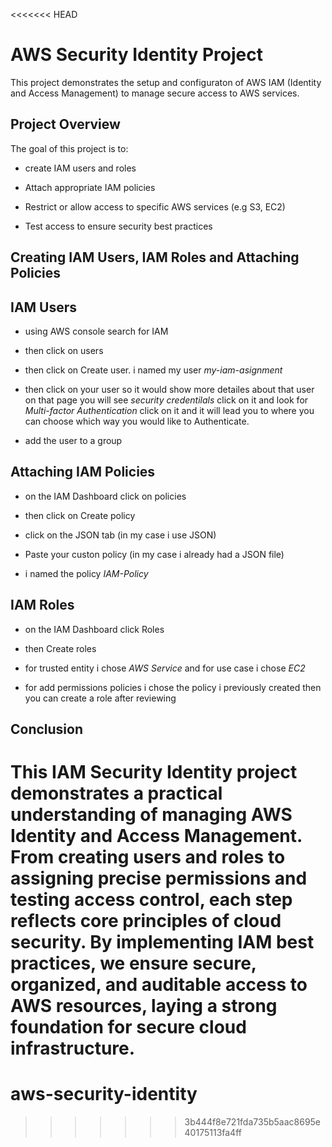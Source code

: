 <<<<<<< HEAD
# AWS Security Identity Project 

This project demonstrates the setup and configuraton of AWS IAM (Identity and Access Management) to manage secure access to AWS services.

## Project Overview

The goal of this project is to:

- create IAM users and roles

- Attach appropriate IAM policies

- Restrict or allow access to specific AWS services (e.g S3, EC2)

- Test access to ensure security best practices

## Creating IAM Users, IAM Roles and Attaching Policies

## IAM Users
- using AWS console search for IAM 

- then click on users

- then click on Create user. i named my user *my-iam-asignment*

- then click on your user so it would show more detailes about that user on that page you will see *security credentilals* click on it and look for *Multi-factor Authentication* click on it and it will lead you to where you can choose which way you would like to Authenticate.

- add the user to a group

## Attaching IAM Policies

- on the IAM Dashboard click on policies

- then click on Create policy

- click on the JSON tab (in my case i use JSON)

- Paste your custon policy (in my case i already had a JSON file)

- i named the policy *IAM-Policy*


## IAM Roles

- on the IAM Dashboard click Roles

- then Create roles

- for trusted entity i chose *AWS Service* and for use case i chose *EC2*

- for add permissions policies i chose the policy i previously created then you can create a role after reviewing 

## Conclusion

This IAM Security Identity project demonstrates a practical understanding of managing AWS Identity and Access Management. From creating users and roles to assigning precise permissions and testing access control, each step reflects core principles of cloud security. By implementing IAM best practices, we ensure secure, organized, and auditable access to AWS resources, laying a strong foundation for secure cloud infrastructure.
=======
# aws-security-identity
>>>>>>> 3b444f8e721fda735b5aac8695e40175113fa4ff
